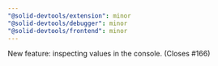 ```yaml
---
"@solid-devtools/extension": minor
"@solid-devtools/debugger": minor
"@solid-devtools/frontend": minor
---
```


New feature: inspecting values in the console. (Closes #166)
